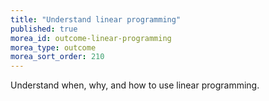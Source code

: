 ```yaml
---
title: "Understand linear programming"
published: true
morea_id: outcome-linear-programming
morea_type: outcome
morea_sort_order: 210
---
```


Understand when, why, and how to use linear programming.